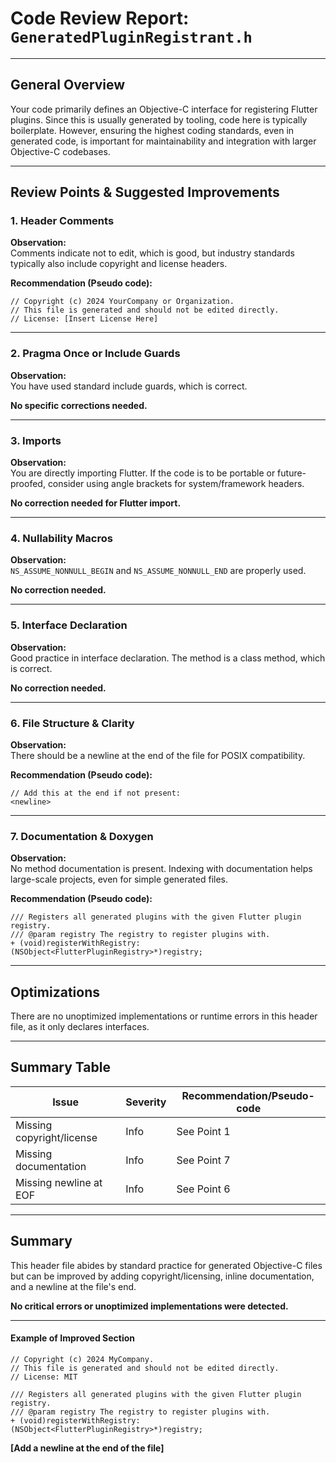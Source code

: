 # Code Review Report: `GeneratedPluginRegistrant.h`

---

## General Overview

Your code primarily defines an Objective-C interface for registering Flutter plugins. Since this is usually generated by tooling, code here is typically boilerplate. However, ensuring the highest coding standards, even in generated code, is important for maintainability and integration with larger Objective-C codebases.

---

## Review Points & Suggested Improvements

### 1. Header Comments

**Observation:**  
Comments indicate not to edit, which is good, but industry standards typically also include copyright and license headers.

**Recommendation (Pseudo code):**
```objc
// Copyright (c) 2024 YourCompany or Organization.
// This file is generated and should not be edited directly.
// License: [Insert License Here]
```

---

### 2. Pragma Once or Include Guards

**Observation:**  
You have used standard include guards, which is correct.

**No specific corrections needed.**

---

### 3. Imports

**Observation:**  
You are directly importing Flutter. If the code is to be portable or future-proofed, consider using angle brackets for system/framework headers.

**No correction needed for Flutter import.**

---

### 4. Nullability Macros

**Observation:**  
`NS_ASSUME_NONNULL_BEGIN` and `NS_ASSUME_NONNULL_END` are properly used.

**No correction needed.**

---

### 5. Interface Declaration

**Observation:**  
Good practice in interface declaration. The method is a class method, which is correct.

**No correction needed.**

---

### 6. File Structure & Clarity

**Observation:**  
There should be a newline at the end of the file for POSIX compatibility.

**Recommendation (Pseudo code):**
```objc
// Add this at the end if not present:
<newline>
```

---

### 7. Documentation & Doxygen

**Observation:**  
No method documentation is present. Indexing with documentation helps large-scale projects, even for simple generated files.

**Recommendation (Pseudo code):**
```objc
/// Registers all generated plugins with the given Flutter plugin registry.
/// @param registry The registry to register plugins with.
+ (void)registerWithRegistry:(NSObject<FlutterPluginRegistry>*)registry;
```

---

## Optimizations

There are no unoptimized implementations or runtime errors in this header file, as it only declares interfaces.

---

## Summary Table

| Issue                        | Severity      | Recommendation/Pseudo-code                              |
|------------------------------|--------------|----------------------------------------------------------|
| Missing copyright/license    | Info         | See Point 1                                              |
| Missing documentation        | Info         | See Point 7                                              |
| Missing newline at EOF       | Info         | See Point 6                                              |


---

## Summary

This header file abides by standard practice for generated Objective-C files but can be improved by adding copyright/licensing, inline documentation, and a newline at the file's end.
  
**No critical errors or unoptimized implementations were detected.**

---

#### Example of Improved Section

```objc
// Copyright (c) 2024 MyCompany.
// This file is generated and should not be edited directly.
// License: MIT

/// Registers all generated plugins with the given Flutter plugin registry.
/// @param registry The registry to register plugins with.
+ (void)registerWithRegistry:(NSObject<FlutterPluginRegistry>*)registry;
```

**[Add a newline at the end of the file]**